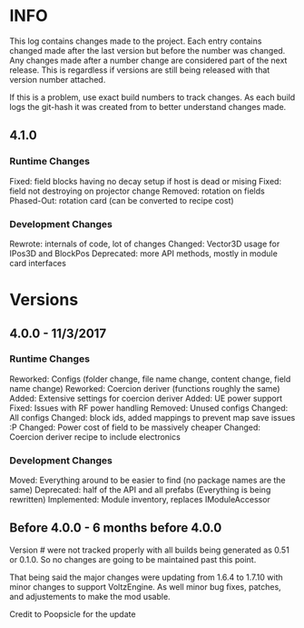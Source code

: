# INFO
This log contains changes made to the project. Each entry contains changed made after the last version but before the number was changed. Any changes made after a number change are considered part of the next release. This is regardless if versions are still being released with that version number attached. 

If this is a problem, use exact build numbers to track changes. As each build logs the git-hash it was created from to better understand changes made.

## 4.1.0
### Runtime Changes
Fixed: field blocks having no decay setup if host is dead or mising
Fixed: field not destroying on projector change
Removed: rotation on fields
Phased-Out: rotation card (can be converted to recipe cost)

### Development Changes
Rewrote: internals of code, lot of changes
Changed: Vector3D usage for IPos3D and BlockPos
Deprecated: more API methods, mostly in module card interfaces

# Versions
## 4.0.0 - 11/3/2017
### Runtime Changes
Reworked: Configs (folder change, file name change, content change, field name change)
Reworked: Coercion deriver (functions roughly the same)
Added: Extensive settings for coercion deriver
Added: UE power support
Fixed: Issues with RF power handling
Removed: Unused configs
Changed: All configs
Changed: block ids, added mappings to prevent map save issues :P
Changed: Power cost of field to be massively cheaper
Changed: Coercion deriver recipe to include electronics


### Development Changes
Moved: Everything around to be easier to find (no package names are the same)
Deprecated: half of the API and all prefabs (Everything is being rewritten)
Implemented: Module inventory, replaces IModuleAccessor

## Before 4.0.0 - 6 months before 4.0.0
Version # were not tracked properly with all builds being generated as 0.51 or 0.1.0. So no changes are going to be maintained past this point.

That being said the major changes were updating from 1.6.4 to 1.7.10 with minor changes to support VoltzEngine. As well minor bug fixes, patches, and adjustements to make the mod usable.

Credit to Poopsicle for the update
